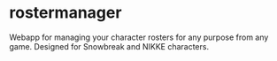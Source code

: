 # rostermanager
Webapp for managing your character rosters for any purpose from any game. Designed for Snowbreak and NIKKE characters.
